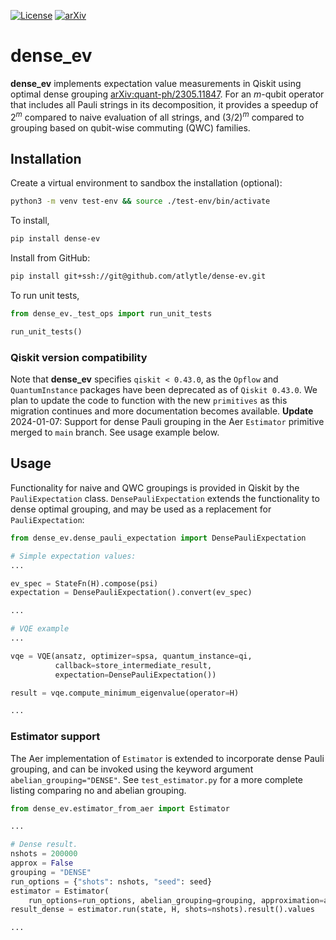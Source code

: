 [![License](https://img.shields.io/badge/License-Apache_2.0-blue.svg?style=plastic)](https://opensource.org/licenses/Apache-2.0) [![arXiv](https://img.shields.io/badge/arXiv-2305.11847-b31b1b.svg?style=plastic)](https://arxiv.org/abs/2305.11847)
# dense_ev
**dense_ev** implements expectation value measurements in Qiskit using optimal
dense grouping [arXiv:quant-ph/2305.11847](https://arxiv.org/abs/2305.11847). 
For an $m$-qubit operator
that includes all Pauli strings in its decomposition, 
it provides a speedup of $2^m$ compared to naive evaluation of all strings,
and $(3/2)^m$ compared to grouping based on qubit-wise commuting (QWC) families.

## Installation
Create a virtual environment to sandbox the installation (optional):
```bash
python3 -m venv test-env && source ./test-env/bin/activate
```
To install,
```bash
pip install dense-ev
```
Install from GitHub:
```bash
pip install git+ssh://git@github.com/atlytle/dense-ev.git
```
To run unit tests,
```python
from dense_ev._test_ops import run_unit_tests

run_unit_tests()
```

### Qiskit version compatibility
Note that **dense_ev** specifies `qiskit < 0.43.0`, as the `Opflow` and
`QuantumInstance` packages have been deprecated as of `Qiskit 0.43.0`.
We plan to update the code to function with the new `primitives` as this 
migration continues and more documentation becomes available.
**Update** 2024-01-07: Support for dense Pauli grouping 
in the Aer `Estimator` primitive merged to `main` branch. 
See usage example below.

## Usage
Functionality for naive and QWC groupings is provided in Qiskit
by the `PauliExpectation` class. `DensePauliExpectation` extends the functionality
to dense optimal grouping, and may be used as a replacement for
`PauliExpectation`:
```python
from dense_ev.dense_pauli_expectation import DensePauliExpectation

# Simple expectation values:
...

ev_spec = StateFn(H).compose(psi)
expectation = DensePauliExpectation().convert(ev_spec)

...

# VQE example
...

vqe = VQE(ansatz, optimizer=spsa, quantum_instance=qi,
          callback=store_intermediate_result, 
          expectation=DensePauliExpectation())

result = vqe.compute_minimum_eigenvalue(operator=H)

...


```

### Estimator support
The Aer implementation of `Estimator` is extended to incorporate
dense Pauli grouping, and can be invoked using the keyword
argument `abelian_grouping="DENSE"`. See `test_estimator.py`
for a more complete listing comparing no and abelian grouping.
```python
from dense_ev.estimator_from_aer import Estimator

...

# Dense result.
nshots = 200000
approx = False
grouping = "DENSE"
run_options = {"shots": nshots, "seed": seed}
estimator = Estimator(
    run_options=run_options, abelian_grouping=grouping, approximation=approx)
result_dense = estimator.run(state, H, shots=nshots).result().values

...

```
